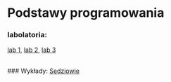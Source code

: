 # Podstawy programowania
### labolatoria:
<a href="lab 1">lab 1</a>,
<a href="lab 2">lab 2</a>,
<a href="lab 3">lab 3</a>

<br>
### Wykłady:
<a href="sedziowie">Sędziowie</a><br>
